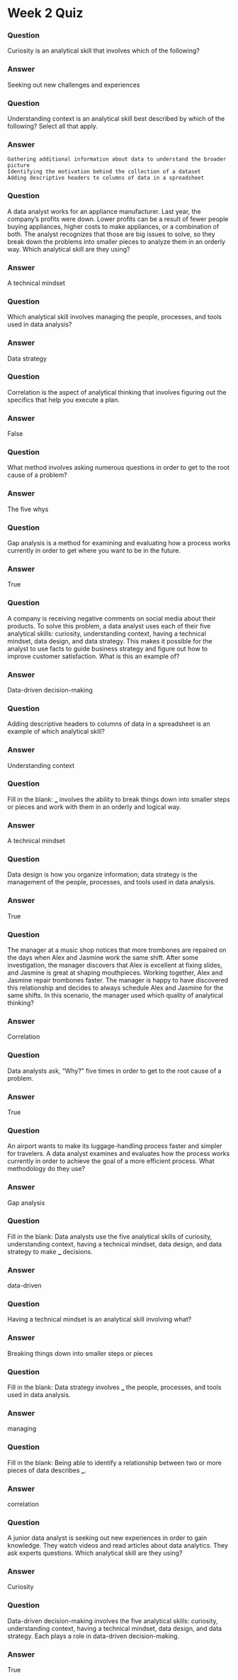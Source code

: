 # Week 2 Quiz

### Question

Curiosity is an analytical skill that involves which of the following?

### Answer

Seeking out new challenges and experiences

### Question

Understanding context is an analytical skill best described by which of the following? Select all that apply.

### Answer

    Gathering additional information about data to understand the broader picture
    Identifying the motivation behind the collection of a dataset
    Adding descriptive headers to columns of data in a spreadsheet

### Question

A data analyst works for an appliance manufacturer. Last year, the company’s profits were down. Lower profits can be a result of fewer people buying appliances, higher costs to make appliances, or a combination of both. The analyst recognizes that those are big issues to solve, so they break down the problems into smaller pieces to analyze them in an orderly way. Which analytical skill are they using?

### Answer

A technical mindset

### Question

Which analytical skill involves managing the people, processes, and tools used in data analysis?

### Answer

Data strategy

### Question

Correlation is the aspect of analytical thinking that involves figuring out the specifics that help you execute a plan.

### Answer

False

### Question

What method involves asking numerous questions in order to get to the root cause of a problem?

### Answer

The five whys

### Question

Gap analysis is a method for examining and evaluating how a process works currently in order to get where you want to be in the future.

### Answer

True

### Question

A company is receiving negative comments on social media about their products. To solve this problem, a data analyst uses each of their five analytical skills: curiosity, understanding context, having a technical mindset, data design, and data strategy. This makes it possible for the analyst to use facts to guide business strategy and figure out how to improve customer satisfaction. What is this an example of?

### Answer

Data-driven decision-making

### Question

Adding descriptive headers to columns of data in a spreadsheet is an example of which analytical skill?

### Answer

Understanding context

### Question

Fill in the blank: **\_** involves the ability to break things down into smaller steps or pieces and work with them in an orderly and logical way.

### Answer

A technical mindset

### Question

Data design is how you organize information; data strategy is the management of the people, processes, and tools used in data analysis.

### Answer

True

### Question

The manager at a music shop notices that more trombones are repaired on the days when Alex and Jasmine work the same shift. After some investigation, the manager discovers that Alex is excellent at fixing slides, and Jasmine is great at shaping mouthpieces. Working together, Alex and Jasmine repair trombones faster. The manager is happy to have discovered this relationship and decides to always schedule Alex and Jasmine for the same shifts. In this scenario, the manager used which quality of analytical thinking?

### Answer

Correlation

### Question

Data analysts ask, “Why?” five times in order to get to the root cause of a problem.

### Answer

True

### Question

An airport wants to make its luggage-handling process faster and simpler for travelers. A data analyst examines and evaluates how the process works currently in order to achieve the goal of a more efficient process. What methodology do they use?

### Answer

Gap analysis

### Question

Fill in the blank: Data analysts use the five analytical skills of curiosity, understanding context, having a technical mindset, data design, and data strategy to make **\_** decisions.

### Answer

data-driven

### Question

Having a technical mindset is an analytical skill involving what?

### Answer

Breaking things down into smaller steps or pieces

### Question

Fill in the blank: Data strategy involves **\_** the people, processes, and tools used in data analysis.

### Answer

managing

### Question

Fill in the blank: Being able to identify a relationship between two or more pieces of data describes **\_**.

### Answer

correlation

### Question

A junior data analyst is seeking out new experiences in order to gain knowledge. They watch videos and read articles about data analytics. They ask experts questions. Which analytical skill are they using?

### Answer

Curiosity

### Question

Data-driven decision-making involves the five analytical skills: curiosity, understanding context, having a technical mindset, data design, and data strategy. Each plays a role in data-driven decision-making.

### Answer

True
